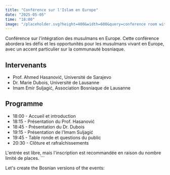 ```yaml
---
title: "Conférence sur l'Islam en Europe"
date: "2025-05-05"
time: "18:00"
image: "/placeholder.svg?height=400&width=600&query=conference room with diverse audience"
---
```


Conférence sur l'intégration des musulmans en Europe. Cette conférence abordera les défis et les opportunités pour les musulmans vivant en Europe, avec un accent particulier sur la communauté bosniaque.

## Intervenants

- Prof. Ahmed Hasanović, Université de Sarajevo
- Dr. Marie Dubois, Université de Lausanne
- Imam Emir Suljagić, Association Bosniaque de Lausanne

## Programme

- 18:00 - Accueil et introduction
- 18:15 - Présentation du Prof. Hasanović
- 18:45 - Présentation du Dr. Dubois
- 19:15 - Présentation de l'Imam Suljagić
- 19:45 - Table ronde et questions du public
- 20:30 - Clôture et rafraîchissements

L'entrée est libre, mais l'inscription est recommandée en raison du nombre limité de places.
\`\`\`

Let's create the Bosnian versions of the events:
